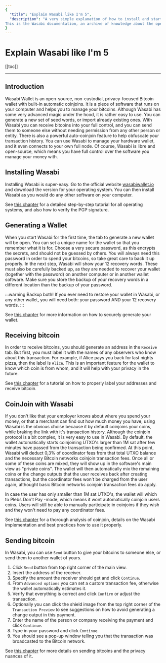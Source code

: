 ```yaml
---
{
  "title": "Explain Wasabi like I'm 5",
  "description": "A very simple explanation of how to install and start Wasabi Wallet, as well as receiving, sending, and coinjoining. 
This is the Wasabi documentation, an archive of knowledge about the open-source, non-custodial and privacy-focused Bitcoin wallet for desktop."
}
---
```


# Explain Wasabi like I'm 5

[[toc]]

---

## Introduction

Wasabi Wallet is an open-source, non-custodial, privacy-focused Bitcoin wallet with built-in automatic coinjoins.
It is a piece of software that runs on your computer and helps you to manage your bitcoins.
Although Wasabi has some very advanced magic under the hood, it is rather easy to use.
You can generate a new set of seed words, or import already existing ones.
With Wasabi you can receive bitcoins into your full control, and you can send them to someone else without needing permission from any other person or entity.
There is also a powerful auto-coinjoin feature to help obfuscate your transaction history.
You can use Wasabi to manage your hardware wallet, and it even connects to your own full node.
Of course, Wasabi is libre and open-source, which means you have full control over the software you manage your money with.

## Installing Wasabi

Installing Wasabi is super-easy.
Go to the official website [wasabiwallet.io](https://wasabiwallet.io) and download the version for your operating system.
You can then install Wasabi as you would do any other software on your computer.

See [this chapter](/using-wasabi/InstallPackage.md) for a detailed step-by-step tutorial for all operating systems, and also how to verify the PGP signature.

## Generating a Wallet

When you start Wasabi for the first time, the tab to generate a new wallet will be open.
You can set a unique name for the wallet so that you remember what it is for.
Choose a very secure password, as this encrypts the secrets, and should not be guessed by others.
You will always need this password in order to spend your bitcoins, so take great care to back it up properly.
In the next step, Wasabi will show your 12 recovery words.
These must also be carefully backed up, as they are needed to recover your wallet (together with the password) on another computer or in another wallet software.
Make sure you store the backup of your recovery words in a different location than the backup of your password.

:::warning Backup both!
If you ever need to restore your wallet in Wasabi, or any other wallet, you will need both: your password AND your 12 recovery words.
:::

See [this chapter](/using-wasabi/WalletGeneration.md) for more information on how to securely generate your wallet.

## Receiving bitcoin

In order to receive bitcoins, you should generate an address in the `Receive` tab.
But first, you must label it with the names of any observers who know about this transaction.
For example, if Alice pays you back for last nights pizza, then the label is `Alice`.
This is an important feature for the wallet to know which coin is from whom, and it will help with your privacy in the future.

See [this chapter](/using-wasabi/Receive.md) for a tutorial on how to properly label your addresses and receive bitcoin.

## CoinJoin with Wasabi

If you don't like that your employer knows about where you spend your money, or that a merchant can find out how much money you have, using Wasabi is the obvious choise because it by default coinjoins your coins, while braking the link with it's transaction history.
Although the coinjoin protocol is a bit complex, it is very easy to use in Wasabi.
By default, the wallet automatically starts coinjoining UTXO's larger than 1M sat after few minutes have passed from the transaction being confirmed. 
At this point, Wasabi will deduct  0,3% of coordinator fees from that total UTXO balance and the necessary Bitcoin networks coinjoin transaction fees. 
Once all or some of these coins are mixed, they will show up in the software's main view as "private coins".
The wallet will then automatically mix the remaining coins or the change outputs that the user receives back after creating transactions, but the coordinator fees won't be charged from the user again, althought basic Bitcoin networks coinjoin transaction fees do apply.

In case the user has only smaller than 1M sat UTXO's, the wallet will which to Plebs Don't Pay -mode, which means it wont automatically coinjoin users coins.
Users will still be able to manually participate in coinjoins if they wish and they won't need to pay any coordinator fees.

See [this chapter](/using-wasabi/CoinJoin.md) for a thorough analysis of coinjoin, details on the Wasabi implementation and best practices how to use it properly.

## Sending bitcoin

In Wasabi, you can use `Send` button to give your bitcoins to someone else, or send them to another wallet of yours.
1. Click `Send` button from top right corner of the main view.
2. Insert the address of the receiver.
3. Specify the amount the receiver should get and click `Continue`.
4. From `Advanced options` you can set a custom transaction fee, otherwise the wallet automatically estimates it.
6. Verify that everything is correct and click `Confirm` or adjust the transaction.
7. Optionally you can click the shield image from the top right corner of the `Transaction Preview` to see suggestions on how to avoid generating a change output in this payment.
8. Enter the name of the person or company receiving the payment and click `Continue`.
9. Type in your password and click `Continue`.
10. You should see a pop-up window telling you that the transaction was broadcasted to the Bitcoin network.

See [this chapter](/using-wasabi/Send.md) for more details on sending bitcoins and the privacy nuances of it.
